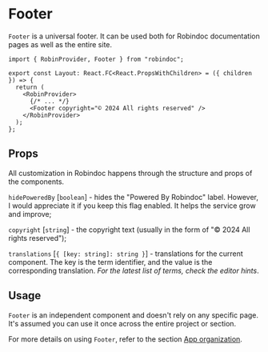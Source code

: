 # Footer

`Footer` is a universal footer. It can be used both for Robindoc documentation pages as well as the entire site.

```tsx filename="app/layout.tsx"
import { RobinProvider, Footer } from "robindoc";

export const Layout: React.FC<React.PropsWithChildren> = ({ children }) => {
  return (
    <RobinProvider>
      {/* ... */}
      <Footer copyright="© 2024 All rights reserved" />
    </RobinProvider>
  );
};
```

## Props

All customization in Robindoc happens through the structure and props of the components.

`hidePoweredBy` [`boolean`] - hides the "Powered By Robindoc" label. However, I would appreciate it if you keep this flag enabled. It helps the service grow and improve;

`copyright` [`string`] - the copyright text (usually in the form of "© 2024 All rights reserved");

`translations` [`{ [key: string]: string }`] - translations for the current component. The key is the term identifier, and the value is the corresponding translation. _For the latest list of terms, check the editor hints_.

## Usage

`Footer` is an independent component and doesn't rely on any specific page. It's assumed you can use it once across the entire project or section.

For more details on using `Footer`, refer to the section [App organization](../../01-getting-started/04-app-organization.md).
